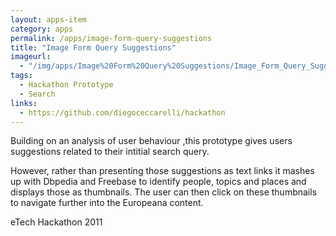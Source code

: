 ```yaml
---
layout: apps-item
category: apps
permalink: /apps/image-form-query-suggestions
title: "Image Form Query Suggestions"
imageurl:
  - "/img/apps/Image%20Form%20Query%20Suggestions/Image_Form_Query_Suggestions.jpg"
tags:
  - Hackathon Prototype
  - Search
links:
  - https://github.com/diegoceccarelli/hackathon
---
```


Building on an analysis of user behaviour ,this prototype gives users suggestions related to their intitial search query.

However, rather than presenting those suggestions as text links it mashes up with Dbpedia and Freebase to identify people, topics and places and displays those as thumbnails. The user can then click on these thumbnails to navigate further into the Europeana content.

eTech Hackathon 2011
